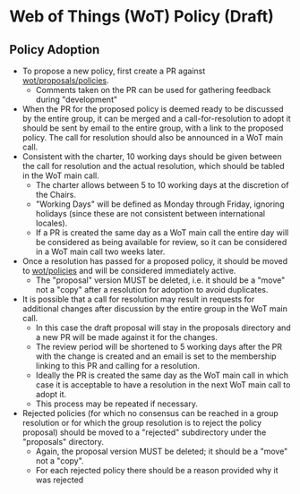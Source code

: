 # Web of Things (WoT) Policy (Draft)
## Policy Adoption
- To propose a new policy, first create a PR against [wot/proposals/policies](https://github.com/w3c/wot/main/proposals/policies).
    - Comments taken on the PR can be used for gathering feedback during "development"
- When the PR for the proposed policy is deemed ready to be discussed by the entire group, it can be merged and a call-for-resolution to adopt it should be sent by email to the entire group, with a link to the proposed policy.  The call for resolution should also be announced in a WoT main call.
- Consistent with the charter, 10 working days should be given between the call for resolution and the actual resolution, which should be tabled in the WoT main call.
    - The charter allows between 5 to 10 working days at the discretion of the Chairs.
    - "Working Days" will be defined as Monday through Friday, ignoring holidays (since these are not consistent between international locales).
    - If a PR is created the same day as a WoT main call the entire day will be considered as being available for review, so it can be considered in a WoT main call two weeks later.
- Once a resolution has passed for a proposed policy, it should be moved to [wot/policies](https://github.com/w3c/wot/main/policies) and will be considered immediately active.
    - The "proposal" version MUST be deleted, i.e. it should be a "move" not a "copy" after a resolution for adoption to avoid duplicates.
- It is possible that a call for resolution may result in requests for additional changes after discussion by the entire group in the WoT main call.
    - In this case the draft proposal will stay in the proposals directory and a new PR will be made against it for the changes.
    - The review period will be shortened to 5 working days after the PR with the change is created and an email is set to the membership linking to this PR and calling for a resolution.
    - Ideally the PR is created the same day as the WoT main call in which case it is acceptable to have a resolution in the next WoT main call to adopt it.
    - This process may be repeated if necessary.
- Rejected policies (for which no consensus can be reached in a group resolution or for which the group resolution is to reject the policy proposal) should be moved to a "rejected" subdirectory under the "proposals" directory.
    - Again, the proposal version MUST be deleted; it should be a "move" not a "copy".
    - For each rejected policy there should be a reason provided why it was rejected
